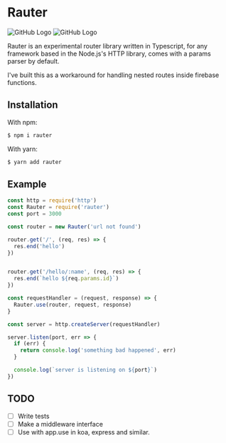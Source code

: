 # Rauter

![GitHub Logo](https://img.shields.io/snyk/vulnerabilities/npm/rauter@latest.svg) ![GitHub Logo](https://img.shields.io/npm/v/rauter.svg)

Rauter is an experimental router library written in Typescript, for any framework based in the Node.js's HTTP library, comes with a params parser by default.

I've built this as a workaround for handling nested routes inside firebase functions.

## Installation

With npm:

```bash
$ npm i rauter
```

With yarn:

```bash
$ yarn add rauter
```

## Example	

```javascript
const http = require('http')
const Rauter = require('rauter')
const port = 3000

const router = new Rauter('url not found')

router.get('/', (req, res) => {
  res.end('hello')
})


router.get('/hello/:name', (req, res) => {
  res.end(`hello ${req.params.id}`)
})

const requestHandler = (request, response) => {
  Rauter.use(router, request, response)
}

const server = http.createServer(requestHandler)

server.listen(port, err => {
  if (err) {
    return console.log('something bad happened', err)
  }

  console.log(`server is listening on ${port}`)
})
```

## TODO

- [ ] Write tests
- [ ] Make a middleware interface
- [ ] Use with app.use in koa, express and similar.